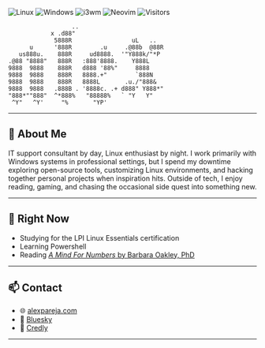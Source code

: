 
<!-- Badge Bar -->
![Linux](https://img.shields.io/badge/-Linux-772953?style=flat-square&logo=linux&logoColor=white)
![Windows](https://img.shields.io/badge/-Windows-blue?style=flat-square&logo=windows&logoColor=white)
![i3wm](https://img.shields.io/badge/-i3wm-44475a?style=flat-square&logo=i3&logoColor=white)
![Neovim](https://img.shields.io/badge/-Neovim-57A143?style=flat-square&logo=neovim&logoColor=white)
![Visitors](https://komarev.com/ghpvc/?username=alexanderpareja&color=blue&style=flat-square)
```
                  ..                         
            x .d88"                          
             5888R                 uL   ..   
      u      '888R        .u     .@88b  @88R 
   us888u.    888R     ud8888.  '"Y888k/"*P  
.@88 "8888"   888R   :888'8888.    Y888L     
9888  9888    888R   d888 '88%"     8888     
9888  9888    888R   8888.+"        `888N    
9888  9888    888R   8888L       .u./"888&   
9888  9888   .888B . '8888c. .+ d888" Y888*" 
"888*""888"  ^*888%   "88888%   ` "Y   Y"    
 ^Y"   ^Y'     "%       "YP'                 
```
---

## 👤 About Me

IT support consultant by day, Linux enthusiast by night. I work primarily with Windows systems in professional settings, but I spend my downtime exploring open-source tools, customizing Linux environments, and hacking together personal projects when inspiration hits. Outside of tech, I enjoy reading, gaming, and chasing the occasional side quest into something new.

---

## 🧭 Right Now
- Studying for the LPI Linux Essentials certification
- Learning Powershell
- Reading [*A Mind For Numbers* by Barbara Oakley, PhD](https://barbaraoakley.com/books/a-mind-for-numbers/)
  
---

## 📫 Contact  
- 🌐 [alexpareja.com](https://alexpareja.com)  
- 🦋 [Bluesky](https://bsky.app/profile/alexpareja.com)  
- 📜 [Credly](https://www.credly.com/users/alexander-pareja)

---
